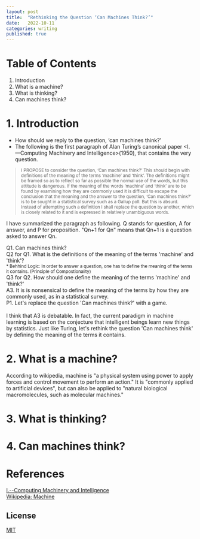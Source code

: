 ```yaml
---
layout: post
title:  "Rethinking the Question ‘Can Machines Think?’"
date:   2022-10-11
categories: writing
published: true
---
```

# Table of Contents
1. Introduction
2. What is a machine?
3. What is thinking?
4. Can machines think?

# 1. Introduction
* How should we reply to the question, ‘can machines think?’
* The following is the first paragraph of Alan Turing’s canonical paper <I.—Computing Machinery and Intelligence>(1950), that contains the very question.

><small>I PROPOSE to consider the question, ‘Can machines think?’ This should begin with definitions of the meaning of the terms ‘machine’ and ‘think’. The definitions might be framed so as to reflect so far as possible the normal use of the words, but this attitude is dangerous. If the meaning of the words ‘machine’ and ‘think’ are to be found by examining how they are commonly used it is difficult to escape the conclusion that the meaning and the answer to the question, ‘Can machines think?’ is to be sought in a statistical survey such as a Gallup poll. But this is absurd. Instead of attempting such a definition I shall replace the question by another, which is closely related to it and is expressed in relatively unambiguous words.</small>

I have summarized the paragraph as following. Q stands for question, A for answer, and P for proposition. "Qn+1 for Qn" means that Qn+1 is a question asked to answer Qn.  

Q1. Can machines think?
<br>Q2 for Q1. What is the definitions of the meaning of the terms 'machine' and 'think'?
    <br><small>* Behhind Logic: In order to answer a question, one has to define the meaning of the terms it contains. (Principle of Compostionality)</small>
<br>Q3 for Q2. How should one define the meaning of the terms 'machine' and 'think?'
<br>A3. It is is nonsensical to define the meaning of the terms by how they are commonly used, as in a statistical survey.
<br>P1. Let's replace the question 'Can machines think?' with a game.
<br/><br/>
I think that A3 is debatable. In fact, the current paradigm in machine learning is based on the conjecture that intelligent beings learn new things by statistics. Just like Turing, let's rethink the question 'Can machines think' by defining the meaning of the terms it contains.

# 2. What is a machine?
According to wikipedia, machine is "a physical system using power to apply forces and control movement to perform an action." It is "commonly applied to artificial devices", but can also be applied to "natural biological macromolecules, such as molecular machines."

# 3. What is thinking?

# 4. Can machines think?

# References
[I.--Computing Machinery and Intelligence](https://academic.oup.com/mind/article/LIX/236/433/986238)
<br>[Wikipedia: Machine](https://en.wikipedia.org/wiki/Machine)

<!-- %enddocs -->

## License

[MIT](./LICENSE)
